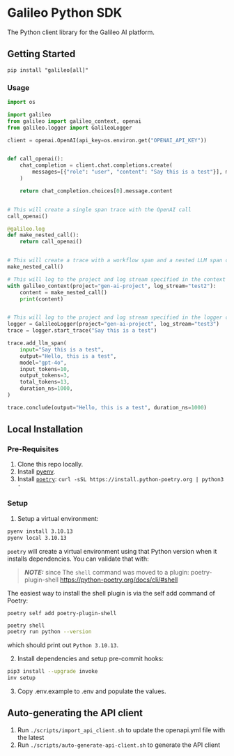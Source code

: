 # Galileo Python SDK

The Python client library for the Galileo AI platform.

## Getting Started

`pip install "galileo[all]"`

### Usage

```python
import os

import galileo
from galileo import galileo_context, openai
from galileo.logger import GalileoLogger

client = openai.OpenAI(api_key=os.environ.get("OPENAI_API_KEY"))


def call_openai():
    chat_completion = client.chat.completions.create(
        messages=[{"role": "user", "content": "Say this is a test"}], model="gpt-4o"
    )

    return chat_completion.choices[0].message.content


# This will create a single span trace with the OpenAI call
call_openai()

@galileo.log
def make_nested_call():
    return call_openai()


# This will create a trace with a workflow span and a nested LLM span containing the OpenAI call
make_nested_call()

# This will log to the project and log stream specified in the context manager
with galileo_context(project="gen-ai-project", log_stream="test2"):
    content = make_nested_call()
    print(content)


# This will log to the project and log stream specified in the logger constructor
logger = GalileoLogger(project="gen-ai-project", log_stream="test3")
trace = logger.start_trace("Say this is a test")

trace.add_llm_span(
    input="Say this is a test",
    output="Hello, this is a test",
    model="gpt-4o",
    input_tokens=10,
    output_tokens=3,
    total_tokens=13,
    duration_ns=1000,
)

trace.conclude(output="Hello, this is a test", duration_ns=1000)
```

## Local Installation

### Pre-Requisites

1. Clone this repo locally.
2. Install [pyenv](https://github.com/pyenv/pyenv).
3. Install [`poetry`](https://python-poetry.org/): `curl -sSL https://install.python-poetry.org | python3 -`

### Setup

1. Setup a virtual environment:

```sh
pyenv install 3.10.13
pyenv local 3.10.13
```

`poetry` will create a virtual environment using that Python version when it installs dependencies. You can validate that with:

> **_NOTE:_** since The `shell` command was moved to a plugin: poetry-plugin-shell
> https://python-poetry.org/docs/cli/#shell

The easiest way to install the shell plugin is via the self add command of Poetry:
```shell
poetry self add poetry-plugin-shell
```

```sh
poetry shell
poetry run python --version
```

which should print out `Python 3.10.13`.

2. Install dependencies and setup pre-commit hooks:

```sh
pip3 install --upgrade invoke
inv setup
```

3. Copy .env.example to .env and populate the values.

## Auto-generating the API client

1. Run `./scripts/import_api_client.sh` to update the openapi.yml file with the latest
2. Run `./scripts/auto-generate-api-client.sh` to generate the API client
